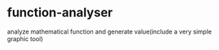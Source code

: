 # function-analyser
analyze mathematical function and generate value(include a very simple graphic tool)
